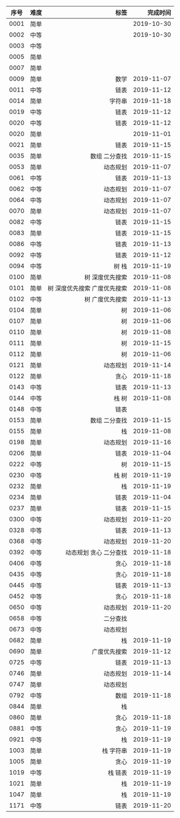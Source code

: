 |序号|难度|标签|完成时间
|:----:|:----|----:|----:|
|0001|简单| |2019-10-30
|0002|中等| |2019-10-30
|0003|中等| |
|0005|简单| |
|0007|简单| |
|0009|简单| 数学|2019-11-07
|0011|中等|链表|2019-11-12
|0014|简单|字符串|2019-11-18
|0019|中等|链表|2019-11-12
|0020|中等|链表|2019-11-12
|0020|简单| |2019-11-01
|0021|简单|链表|2019-11-15
|0035|简单|数组 二分查找|2019-11-15
|0053|简单|动态规划|2019-11-07
|0061|中等|链表|2019-11-13
|0062|中等|动态规划|2019-11-07
|0064|中等|动态规划|2019-11-07
|0070|简单|动态规划|2019-11-07
|0082|中等|链表|2019-11-15
|0083|简单|链表|2019-11-15
|0086|中等|链表|2019-11-13
|0092|中等|链表|2019-11-12
|0094|中等|树 栈|2019-11-19
|0100|简单|树 深度优先搜索|2019-11-08
|0101|简单|树 深度优先搜索 广度优先搜索|2019-11-08
|0102|中等|树 广度优先搜索|2019-11-13
|0104|简单|树|2019-11-06
|0107|简单|树|2019-11-06
|0110|简单|树|2019-11-08
|0111|简单|树|2019-11-15
|0112|简单|树|2019-11-06
|0121|简单|动态规划|2019-11-14
|0122|简单|贪心|2019-11-18
|0143|中等|链表|2019-11-13
|0144|中等|栈 树|2019-11-08
|0148|中等|链表|
|0153|简单|数组 二分查找|2019-11-15
|0155|简单|栈|2019-11-08
|0198|简单|动态规划|2019-11-16
|0206|简单|链表|2019-11-04
|0222|中等|树|2019-11-15
|0230|中等|栈 树|2019-11-19
|0232|简单|栈|2019-11-19
|0234|简单|链表|2019-11-04
|0237|简单|链表|2019-11-15
|0300|中等|动态规划|2019-11-20
|0328|中等|链表|2019-11-13
|0368|中等|动态规划|2019-11-20
|0392|中等|动态规划 贪心 二分查找|2019-11-18
|0406|中等|贪心|2019-11-18
|0435|中等|贪心|2019-11-18
|0445|中等|链表|2019-11-13
|0452|中等|贪心|2019-11-18
|0650|中等|动态规划|2019-11-20
|0658|中等|二分查找|
|0673|中等|动态规划|
|0682|简单|栈|2019-11-19
|0690|简单|广度优先搜索|2019-11-12
|0725|中等|链表|2019-11-13
|0746|简单|动态规划|2019-11-14
|0747|简单|动态规划|
|0792|中等|数组|2019-11-18
|0844|简单|栈|
|0860|简单|贪心|2019-11-18
|0881|中等|贪心|2019-11-19
|0921|中等|栈|2019-11-19
|1003|简单|栈 字符串|2019-11-19
|1005|简单|贪心|2019-11-19
|1019|中等|栈 链表|2019-11-19
|1021|简单|栈|2019-11-19
|1047|简单|栈|2019-11-19
|1171|中等|链表|2019-11-20